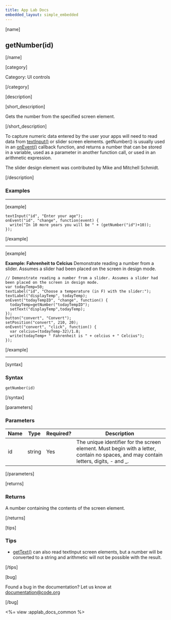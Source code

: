 ```yaml
---
title: App Lab Docs
embedded_layout: simple_embedded
---
```


[name]

## getNumber(id)

[/name]

[category]

Category: UI controls

[/category]

[description]

[short_description]

Gets the number from the specified screen element.

[/short_description]

To capture numeric data entered by the user your apps will need to read data from [textInput()](/applab/docs/textInput) or slider screen elements. getNumber() is usually used in an [onEvent()](/applab/docs/onEvent) callback function, and returns a number that can be stored in a variable, used as a parameter in another function call, or used in an arithmetic expression.

The slider design element was contributed by Mike and Mitchell Schmidt.

[/description]

### Examples
____________________________________________________

[example]

```
textInput("id", "Enter your age");
onEvent("id", "change", function(event) {
  write("In 10 more years you will be " + (getNumber("id")+10));
});
```

[/example]
____________________________________________________

[example]

**Example: Fahrenheit to Celcius** Demonstrate reading a number from a slider. Assumes a slider had been placed on the screen in design mode.

```
// Demonstrate reading a number from a slider. Assumes a slider had been placed on the screen in design mode.
var todayTemp=50;
textLabel("id", "Choose a temperature (in F) with the slider:");
textLabel("displayTemp", todayTemp);
onEvent("todayTempID", "change", function() {
  todayTemp=getNumber("todayTempID");
  setText("displayTemp",todayTemp);
});
button("convert", "Convert");
setPosition("convert", 210, 20);
onEvent("convert", "click", function() {
  var celcius=(todayTemp-32)/1.8;
  write(todayTemp+ " Fahrenheit is " + celcius + " Celcius");
});
```

[/example]
____________________________________________________
[syntax]

### Syntax

```
getNumber(id)
```

[/syntax]

[parameters]

### Parameters

| Name  | Type | Required? | Description |
|-----------------|------|-----------|-------------|
| id | string | Yes | The unique identifier for the screen element. Must begin with a letter, contain no spaces, and may contain letters, digits, - and _. |

[/parameters]

[returns]

### Returns
A number containing the contents of the screen element.

[/returns]

[tips]

### Tips
- [getText()](/applab/docs/getText) can also read textInput screen elements, but a number will be converted to a string and arithmetic will not be possible with the result.

[/tips]

[bug]

Found a bug in the documentation? Let us know at documentation@code.org

[/bug]

<%= view :applab_docs_common %>
